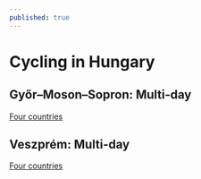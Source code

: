 ```yaml
---
published: true
---
```

# Cycling in Hungary

## Győr–Moson–Sopron: Multi-day

[Four countries](four-countries.md)

## Veszprém: Multi-day

[Four countries](four-countries.md)